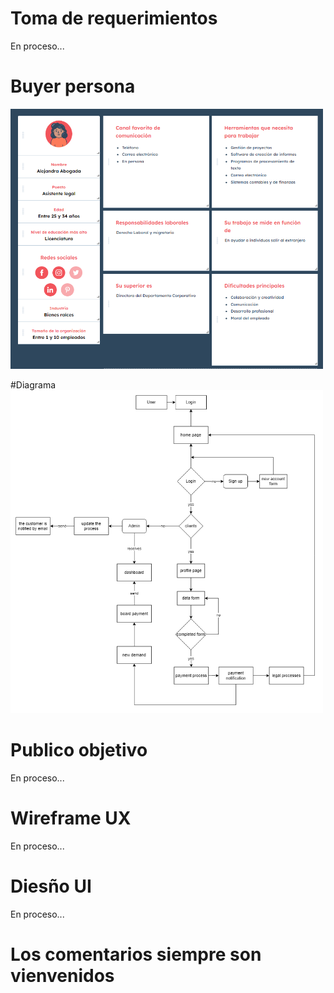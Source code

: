 # Toma de requerimientos 
En proceso...

# Buyer persona
<img src="BuyerAbogada.png" width="500" > 

#Diagrama
<img src="Diagrama02.drawio.png" width="500" > 

# Publico objetivo
En proceso...

# Wireframe UX
En proceso...

# Diesño UI
En proceso...

# Los comentarios siempre son vienvenidos